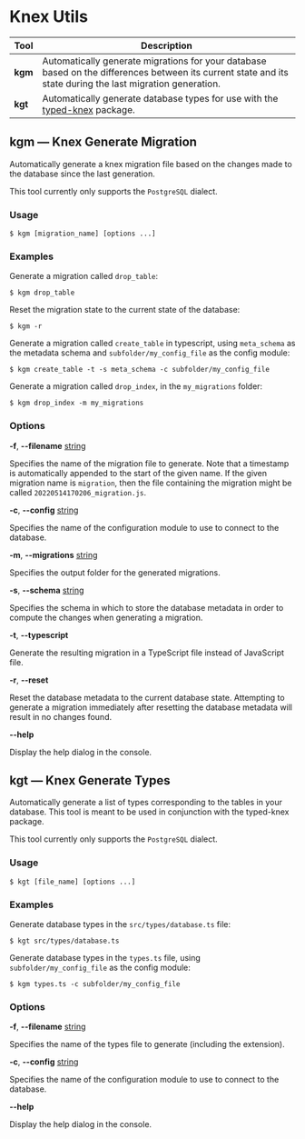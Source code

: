 # Knex Utils

| Tool    | Description                                                                                                                                                |
|---------|------------------------------------------------------------------------------------------------------------------------------------------------------------|
| **kgm** | Automatically generate migrations for your database based on the differences between its current state and its state during the last migration generation. |
| **kgt** | Automatically generate database types for use with the [typed-knex](https://github.com/wwwouter/typed-knex) package.                                       |

## kgm &mdash; Knex Generate Migration

Automatically generate a knex migration file based on the changes made to the database since the last generation.

This tool currently only supports the `PostgreSQL` dialect.

### Usage 

`$ kgm [migration_name] [options ...]`

### Examples

Generate a migration called `drop_table`:

`$ kgm drop_table`

Reset the migration state to the current state of the database:

`$ kgm -r`

Generate a migration called `create_table` in typescript, using `meta_schema` as the metadata schema and `subfolder/my_config_file` as the config module:

`$ kgm create_table -t -s meta_schema -c subfolder/my_config_file`

Generate a migration called `drop_index`, in the `my_migrations` folder:

`$ kgm drop_index -m my_migrations`

### Options

**-f**, **--filename** <u>string</u>     

Specifies the name of the migration file to generate. 
Note that a timestamp is automatically appended to the start of the given name. 
If the given migration name is `migration`, 
then the file containing the migration might be called `20220514170206_migration.js`.

**-c**, **--config** <u>string</u>

Specifies the name of the configuration module to use to connect to the database.

**-m**, **--migrations** <u>string</u>   

Specifies the output folder for the generated migrations.                     

**-s**, **--schema** <u>string</u>

Specifies the schema in which to store the database metadata in order to compute the changes when generating a migration.                              

**-t**, **--typescript**

Generate the resulting migration in a TypeScript file instead of JavaScript file.

**-r**, **--reset**

Reset the database metadata to the current database state. 
Attempting to generate a migration immediately after resetting the database metadata will result in no changes found.                                                   

**--help**

Display the help dialog in the console.

## kgt &mdash; Knex Generate Types

Automatically generate a list of types corresponding to the tables in your database. 
This tool is meant to be used in conjunction with the typed-knex package.

This tool currently only supports the `PostgreSQL` dialect.

### Usage

`$ kgt [file_name] [options ...]`

### Examples

Generate database types in the `src/types/database.ts` file:

`$ kgt src/types/database.ts`

Generate database types in the `types.ts` file, using `subfolder/my_config_file` as the config module:

`$ kgm types.ts -c subfolder/my_config_file`

### Options

**-f**, **--filename** <u>string</u>

Specifies the name of the types file to generate (including the extension).   

**-c**, **--config** <u>string</u>

Specifies the name of the configuration module to use to connect to the database.

**--help**

Display the help dialog in the console.